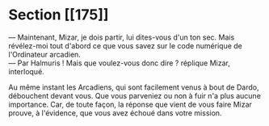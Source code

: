 # Section [[175]]

— Maintenant, Mizar, je dois partir, lui dites-vous d'un ton sec. Mais révélez-moi tout d'abord ce que vous savez sur le code numérique de l'Ordinateur arcadien.  
— Par Halmuris ! Mais que voulez-vous donc dire ? réplique Mizar, interloqué.  

Au même instant les Arcadiens, qui sont facilement venus à bout de Dardo, débouchent devant vous. Que vous parveniez ou non à fuir n'a plus aucune importance. Car, de toute façon, la réponse que vient de vous faire Mizar prouve, à l'évidence, que vous avez échoué dans votre mission.